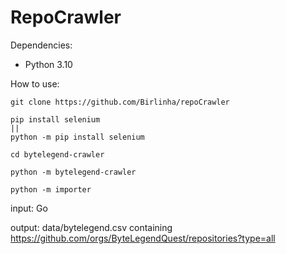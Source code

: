 # RepoCrawler

Dependencies:
 - Python 3.10

How to use:

```
git clone https://github.com/Birlinha/repoCrawler
```

```
pip install selenium
||
python -m pip install selenium
```

```
cd bytelegend-crawler
```
```
python -m bytelegend-crawler
```
```
python -m importer
```

input: Go

output: data/bytelegend.csv containing https://github.com/orgs/ByteLegendQuest/repositories?type=all